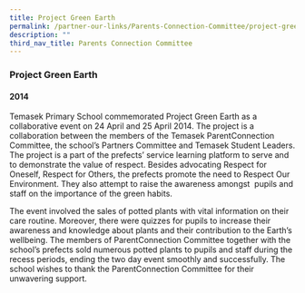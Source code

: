 ```yaml
---
title: Project Green Earth
permalink: /partner-our-links/Parents-Connection-Committee/project-green-earth
description: ""
third_nav_title: Parents Connection Committee
---
```

### Project Green Earth

#### 2014

Temasek Primary School commemorated Project Green Earth as a collaborative event on 24 April and 25 April 2014. The project is a collaboration between the members of the Temasek ParentConnection Committee, the school’s Partners Committee and Temasek Student Leaders. The project is a part of the prefects’ service learning platform to serve and to demonstrate the value of respect. Besides advocating Respect for Oneself, Respect for Others, the prefects promote the need to Respect Our Environment. They also attempt to raise the awareness amongst  pupils and staff on the importance of the green habits.

  

The event involved the sales of potted plants with vital information on their care routine. Moreover, there were quizzes for pupils to increase their awareness and knowledge about plants and their contribution to the Earth’s wellbeing. The members of ParentConnection Committee together with the school’s prefects sold numerous potted plants to pupils and staff during the recess periods, ending the two day event smoothly and successfully. The school wishes to thank the ParentConnection Committee for their unwavering support.